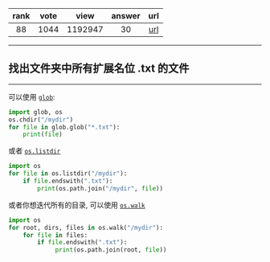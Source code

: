 
| rank | vote | view | answer | url |
|:-:|:-:|:-:|:-:|:-:|
|88|1044|1192947|30| [url](http://stackoverflow.com/questions/3964681/find-all-files-in-a-directory-with-extension-txt-in-python) |
***

## 找出文件夹中所有扩展名位 .txt 的文件

***

可以使用 [`glob`](https://docs.python.org/2/library/glob.html):

```python
import glob, os
os.chdir("/mydir")
for file in glob.glob("*.txt"):
    print(file)
```

或者 [`os.listdir`](https://docs.python.org/2/library/os.html#os.listdir)

```python
import os
for file in os.listdir("/mydir"):
    if file.endswith(".txt"):
        print(os.path.join("/mydir", file))
```

或者你想迭代所有的目录, 可以使用 [`os.walk`](https://docs.python.org/2/library/os.html#os.walk)

```python
import os
for root, dirs, files in os.walk("/mydir"):
    for file in files:
        if file.endswith(".txt"):
             print(os.path.join(root, file))

```